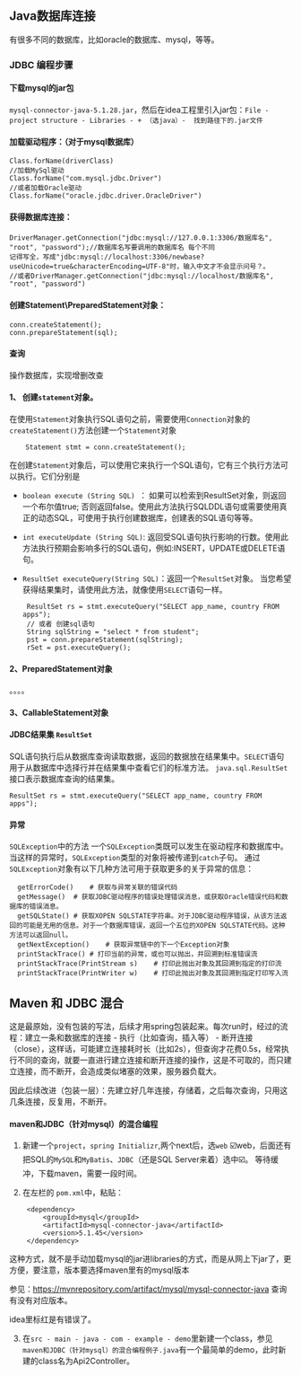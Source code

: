 ## Java数据库连接
有很多不同的数据库，比如oracle的数据库、mysql，等等。
### JDBC 编程步骤
#### 下载mysql的jar包
```mysql-connector-java-5.1.28.jar```，然后在idea工程里引入jar包：```File - project structure - Libraries - + （选java）- 
找到路径下的.jar文件```
#### 加载驱动程序：（对于mysql数据库）

    Class.forName(driverClass)
    //加载MySql驱动
    Class.forName("com.mysql.jdbc.Driver")
    //或者加载Oracle驱动
    Class.forName("oracle.jdbc.driver.OracleDriver")
    
#### 获得数据库连接：

    DriverManager.getConnection("jdbc:mysql://127.0.0.1:3306/数据库名", "root", "password");//数据库名写要调用的数据库名 每个不同
    记得写全，写成"jdbc:mysql://localhost:3306/newbase?useUnicode=true&characterEncoding=UTF-8"时，输入中文才不会显示问号？。   
    //或者DriverManager.getConnection("jdbc:mysql://localhost/数据库名", "root", "password")
#### 创建Statement\PreparedStatement对象：

    conn.createStatement();
    conn.prepareStatement(sql);
    
    
#### 查询
操作数据库，实现增删改查
 #### 1、 创建```statement```对象。
在使用```Statement```对象执行SQL语句之前，需要使用```Connection```对象的```createStatement()```方法创建一个```Statement```对象

        Statement stmt = conn.createStatement();
在创建```Statement```对象后，可以使用它来执行一个SQL语句，它有三个执行方法可以执行。它们分别是 

 - ```boolean execute (String SQL) ```： 如果可以检索到ResultSet对象，则返回一个布尔值true; 否则返回false。使用此方法执行SQLDDL语句或需要使用真正的动态SQL，可使用于执行创建数据库，创建表的SQL语句等等。
 - ```int executeUpdate (String SQL)```: 返回受SQL语句执行影响的行数。使用此方法执行预期会影响多行的SQL语句，例如:INSERT，UPDATE或DELETE语句。
 - ```ResultSet executeQuery(String SQL)```：返回一个```ResultSet```对象。 当您希望获得结果集时，请使用此方法，就像使用```SELECT```语句一样。

        ResultSet rs = stmt.executeQuery("SELECT app_name, country FROM apps");
        // 或者 创建sql语句
        String sqlString = "select * from student";       
        pst = conn.prepareStatement(sqlString);
        rSet = pst.executeQuery();
#### 2、PreparedStatement对象 
。。。。
#### 3、CallableStatement对象

#### JDBC结果集 ```ResultSet```
SQL语句执行后从数据库查询读取数据，返回的数据放在结果集中。```SELECT```语句用于从数据库中选择行并在结果集中查看它们的标准方法。 ```java.sql.ResultSet```接口表示数据库查询的结果集。

    ResultSet rs = stmt.executeQuery("SELECT app_name, country FROM apps");
#### 异常
```SQLException```中的方法
一个```SQLException```类既可以发生在驱动程序和数据库中。当这样的异常时，```SQLException```类型的对象将被传递到```catch```子句。
通过```SQLException```对象有以下几种方法可用于获取更多的关于异常的信息：


      getErrorCode()	# 获取与异常关联的错误代码
      getMessage()	# 获取JDBC驱动程序的错误处理错误消息，或获取Oracle错误代码和数据库的错误消息。
      getSQLState()	# 获取XOPEN SQLSTATE字符串。对于JDBC驱动程序错误，从该方法返回的可能是无用的信息。对于一个数据库错误，返回一个五位的XOPEN SQLSTATE代码。这种方法可以返回null。
      getNextException()	# 获取异常链中的下一个Exception对象
      printStackTrace()	# 打印当前的异常，或也可以抛出，并回溯到标准错误流
      printStackTrace(PrintStream s)	# 打印此抛出对象及其回溯到指定的打印流
      printStackTrace(PrintWriter w)	# 打印此抛出对象及其回溯到指定打印写入流
      
## Maven 和 JDBC 混合
这是最原始，没有包装的写法，后续才用spring包装起来。每次run时，经过的流程：建立一条和数据库的连接 - 执行（比如查询，插入等） - 断开连接（close），这样话，可能建立连接耗时长（比如2s），但查询才花费0.5s，经常执行不同的查询，就要一直进行建立连接和断开连接的操作，这是不可取的，而只建立连接，而不断开，会造成类似堵塞的效果，服务器负载大。

因此后续改进（包装一层）：先建立好几年连接，存储着，之后每次查询，只用这几条连接，反复用，不断开。

#### maven和JDBC（针对mysql）的混合编程
1. 新建一个```project```，```spring Initializr```,两个next后，选```web``` ☑️web，后面还有把SQL的```MySQL```和```MyBatis```、```JDBC```（还是SQL Server来着）选中☑️。
等待缓冲，下载maven，需要一段时间。
2. 在左栏的 ```pom.xml```中，粘贴：

        <dependency>
			<groupId>mysql</groupId>
			<artifactId>mysql-connector-java</artifactId>
			<version>5.1.45</version>
		</dependency>
        
这种方式，就不是手动加载mysql的jar进libraries的方式，而是从网上下jar了，更方便，要注意，版本要选择maven里有的mysql版本

参见：https://mvnrepository.com/artifact/mysql/mysql-connector-java 查询有没有对应版本。

idea里标红是有错误了。

3. 在```src - main - java - com - example - demo```里新建一个class，参见 ```maven和JDBC（针对mysql）的混合编程例子.java```有一个最简单的demo，此时新建的class名为Api2Controller。
			
